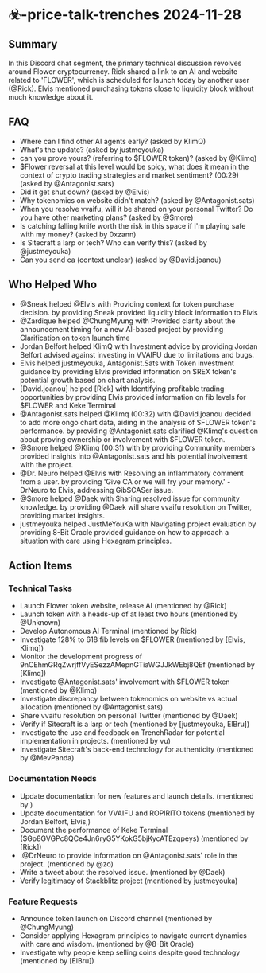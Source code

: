 # ☣-price-talk-trenches 2024-11-28

## Summary

In this Discord chat segment, the primary technical discussion revolves around Flower cryptocurrency. Rick shared a link to an AI and website related to 'FLOWER', which is scheduled for launch today by another user (@Rick). Elvis mentioned purchasing tokens close to liquidity block without much knowledge about it.

## FAQ

- Where can I find other AI agents early? (asked by KlimQ)
- What's the update? (asked by justmeyouka)
- can you prove yours? (referring to $FLOWER token)? (asked by @Klimq)
- $Flower reversal at this level would be spicy, what does it mean in the context of crypto trading strategies and market sentiment? (00:29) (asked by @Antagonist.sats)
- Did it get shut down? (asked by @Elvis)
- Why tokenomics on website didn't match? (asked by @Antagonist.sats)
- When you resolve vvaifu, will it be shared on your personal Twitter? Do you have other marketing plans? (asked by @Smore)
- Is catching falling knife worth the risk in this space if I'm playing safe with my money? (asked by 0xzann)
- Is Sitecraft a larp or tech? Who can verify this? (asked by @justmeyouka)
- Can you send ca (context unclear) (asked by @David.joanou)

## Who Helped Who

- @Sneak helped @Elvis with Providing context for token purchase decision. by providing Sneak provided liquidity block information to Elvis
- @Zardique helped @ChungMyung with Provided clarity about the announcement timing for a new AI-based project by providing Clarification on token launch time
- Jordan Belfort helped KlimQ with Investment advice by providing Jordan Belfort advised against investing in VVAIFU due to limitations and bugs.
- Elvis helped justmeyouka, Antagonist.Sats with Token investment guidance by providing Elvis provided information on $REX token's potential growth based on chart analysis.
- [David.joanou] helped [Rick] with Identifying profitable trading opportunities by providing Elvis provided information on fib levels for $FLOWER and Keke Terminal
- @Antagonist.sats helped @Klimq (00:32) with @David.joanou decided to add more ongo chart data, aiding in the analysis of $FLOWER token's performance. by providing @Antagonist.sats clarified @Klimq's question about proving ownership or involvement with $FLOWER token.
- @Smore helped @Klimq (00:31) with by providing Community members provided insights into @Antagonist.sats and his potential involvement with the project.
- @Dr. Neuro helped @Elvis with Resolving an inflammatory comment from a user. by providing 'Give CA or we will fry your memory.' - DrNeuro to Elvis, addressing GibSCASer issue.
- @Smore helped @Daek with Sharing resolved issue for community knowledge. by providing @Daek will share vvaifu resolution on Twitter, providing market insights.
- justmeyouka helped JustMeYouKa with Navigating project evaluation by providing 8-Bit Oracle provided guidance on how to approach a situation with care using Hexagram principles.

## Action Items

### Technical Tasks

- Launch Flower token website, release AI (mentioned by @Rick)
- Launch token with a heads-up of at least two hours (mentioned by @Unknown)
- Develop Autonomous AI Terminal (mentioned by Rick)
- Investigate 128% to 618 fib levels on $FLOWER (mentioned by [Elvis, Klimq])
- Monitor the development progress of 9nCEhmGRqZwrjffVyESezzAMepnGTiaWGJJkWEbj8QEf (mentioned by [Klimq])
- Investigate @Antagonist.sats' involvement with $FLOWER token (mentioned by @Klimq)
- Investigate discrepancy between tokenomics on website vs actual allocation (mentioned by @Antagonist.sats)
- Share vvaifu resolution on personal Twitter (mentioned by @Daek)
- Verify if Sitecraft is a larp or tech (mentioned by [justmeyouka, ElBru])
- Investigate the use and feedback on TrenchRadar for potential implementation in projects. (mentioned by vu)
- Investigate Sitecraft's back-end technology for authenticity (mentioned by @MevPanda)

### Documentation Needs

- Update documentation for new features and launch details. (mentioned by )
- Update documentation for VVAIFU and ROPIRITO tokens (mentioned by Jordan Belfort, Elvis,)
- Document the performance of Keke Terminal ($Gp8GVGPc8QCe4Jn6ryG5YKokG5bjKycATEzqpeys) (mentioned by [Rick])
- .@DrNeuro to provide information on @Antagonist.sats' role in the project. (mentioned by @zo)
- Write a tweet about the resolved issue. (mentioned by @Daek)
- Verify legitimacy of Stackblitz project (mentioned by justmeyouka)

### Feature Requests

- Announce token launch on Discord channel (mentioned by @ChungMyung)
- Consider applying Hexagram principles to navigate current dynamics with care and wisdom. (mentioned by @8-Bit Oracle)
- Investigate why people keep selling coins despite good technology (mentioned by [ElBru])
